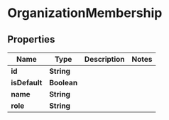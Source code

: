 

# OrganizationMembership

## Properties

Name | Type | Description | Notes
------------ | ------------- | ------------- | -------------
**id** | **String** |  | 
**isDefault** | **Boolean** |  | 
**name** | **String** |  | 
**role** | **String** |  | 




